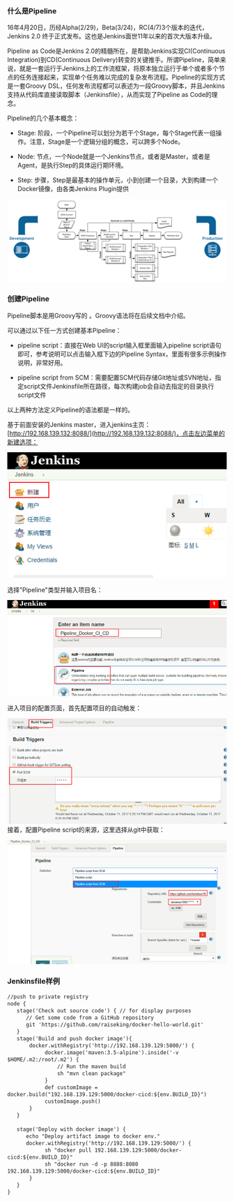 ### 什么是Pipeline

16年4月20日，历经Alpha\(2/29\)，Beta\(3/24\)，RC\(4/7\)3个版本的迭代，Jenkins 2.0 终于正式发布。这也是Jenkins面世11年以来的首次大版本升级。

Pipeline as Code是Jenkins  2.0的精髓所在，是帮助Jenkins实现CI\(Continuous Integration\)到CD\(Continuous Delivery\)转变的关键推手。所谓Pipeline，简单来说，就是一套运行于Jenkins上的工作流框架，将原本独立运行于单个或者多个节点的任务连接起来，实现单个任务难以完成的复杂发布流程。Pipeline的实现方式是一套Groovy DSL，任何发布流程都可以表述为一段Groovy脚本，并且Jenkins支持从代码库直接读取脚本（Jenkinsfile），从而实现了Pipeline as Code的理念。

Pipeline的几个基本概念：

* Stage: 阶段，一个Pipeline可以划分为若干个Stage，每个Stage代表一组操作。注意，Stage是一个逻辑分组的概念，可以跨多个Node。

* Node: 节点，一个Node就是一个Jenkins节点，或者是Master，或者是Agent，是执行Step的具体运行期环境。

* Step: 步骤，Step是最基本的操作单元，小到创建一个目录，大到构建一个Docker镜像，由各类Jenkins Plugin提供



![](/assets/import9.png)

### **创建Pipeline**

Pipeline脚本是用Groovy写的 。Groovy语法将在后续文档中介绍。

可以通过以下任一方式创建基本Pipeline：

* pipeline script：直接在Web UI的script输入框里面输入pipeline script语句即可，参考说明可以点击输入框下边的Pipeline Syntax，里面有很多示例操作说明，非常好用。

* pipeline script from SCM：需要配置SCM代码存储Git地址或SVN地址，指定script文件Jenkinsfile所在路径，每次构建job会自动去指定的目录执行script文件

以上两种方法定义Pipeline的语法都是一样的。

基于前面安装的Jenkins master，进入jenkins主页：[http://192.168.139.132:8088/](http://192.168.139.132:8088/)，点击左边菜单的新建选项：

![](/assets/import6.png)

选择"Pipeline"类型并输入项目名：

![](/assets/import5.png)

进入项目的配置页面，首先配置项目的自动触发：

![](/assets/import7.png)接着，配置Pipeline script的来源，这里选择从git中获取：

![](/assets/import8.png)

### Jenkinsfile样例

```
//push to private registry
node {
   stage('Check out source code') { // for display purposes
      // Get some code from a GitHub repository
      git 'https://github.com/raiseking/docker-hello-world.git'
   }
   stage('Build and push docker image'){
       docker.withRegistry('http://192.168.139.129:5000/') {
            docker.image('maven:3.5-alpine').inside('-v $HOME/.m2:/root/.m2') {
                // Run the maven build
                sh "mvn clean package"
            }
            def customImage = docker.build("192.168.139.129:5000/docker-cicd:${env.BUILD_ID}")
            customImage.push()
       }
   }

   stage('Deploy with docker image') {
      echo "Deploy artifact image to docker env."
      docker.withRegistry('http://192.168.139.129:5000/') {
            sh "docker pull 192.168.139.129:5000/docker-cicd:${env.BUILD_ID}"
            sh "docker run -d -p 8888:8080 192.168.139.129:5000/docker-cicd:${env.BUILD_ID}"
       }
   }
}
```



